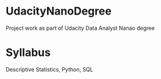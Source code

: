 # UdacityNanoDegree
Project work as part of Udacity Data Analyst Nanao degree
# Syllabus
Descriptive Statistics,
Python,
SQL
